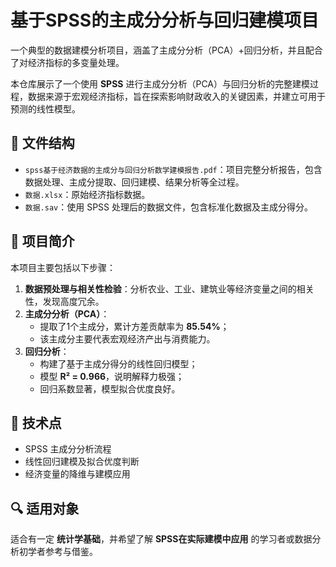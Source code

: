 # 基于SPSS的主成分分析与回归建模项目
一个典型的数据建模分析项目，涵盖了主成分分析（PCA）+回归分析，并且配合了对经济指标的多变量处理。

本仓库展示了一个使用 **SPSS** 进行主成分分析（PCA）与回归分析的完整建模过程，数据来源于宏观经济指标，旨在探索影响财政收入的关键因素，并建立可用于预测的线性模型。

## 📁 文件结构

- `spss基于经济数据的主成分与回归分析数学建模报告.pdf`：项目完整分析报告，包含数据处理、主成分提取、回归建模、结果分析等全过程。
- `数据.xlsx`：原始经济指标数据。
- `数据.sav`：使用 SPSS 处理后的数据文件，包含标准化数据及主成分得分。

## 📌 项目简介

本项目主要包括以下步骤：

1. **数据预处理与相关性检验**：分析农业、工业、建筑业等经济变量之间的相关性，发现高度冗余。
2. **主成分分析（PCA）**：
   - 提取了1个主成分，累计方差贡献率为 **85.54%**；
   - 该主成分主要代表宏观经济产出与消费能力。
3. **回归分析**：
   - 构建了基于主成分得分的线性回归模型；
   - 模型 **R² = 0.966**，说明解释力极强；
   - 回归系数显著，模型拟合优度良好。

## 🧠 技术点

- SPSS 主成分分析流程
- 线性回归建模及拟合优度判断
- 经济变量的降维与建模应用

## 🔍 适用对象

适合有一定 **统计学基础**，并希望了解 **SPSS在实际建模中应用** 的学习者或数据分析初学者参考与借鉴。

